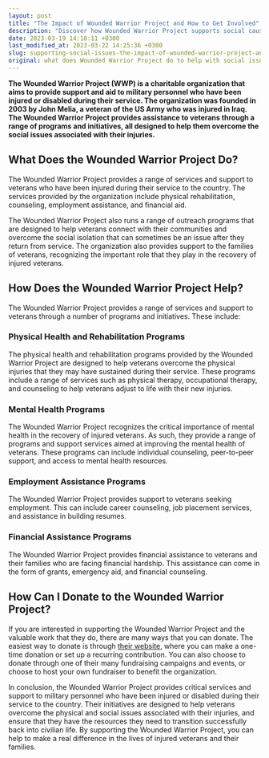 ```yaml
---
layout: post
title: "The Impact of Wounded Warrior Project and How to Get Involved"
description: "Discover how Wounded Warrior Project supports social causes by aiding veterans and their families. Learn about their charity programs and initiatives to provide resources, guidance, and assistance, and find out how you can make a difference by donating to this worthy cause."
date: 2023-03-19 14:18:11 +0300
last_modified_at: 2023-03-22 14:25:36 +0300
slug: supporting-social-issues-the-impact-of-wounded-warrior-project-and-how-to-get-involved
original: what does Wounded Warrior Project do to help with social issues as a charity, how do they do it, how can i donate?
---
```

**The Wounded Warrior Project (WWP) is a charitable organization that aims to provide support and aid to military personnel who have been injured or disabled during their service. The organization was founded in 2003 by John Melia, a veteran of the US Army who was injured in Iraq. The Wounded Warrior Project provides assistance to veterans through a range of programs and initiatives, all designed to help them overcome the social issues associated with their injuries.**

## What Does the Wounded Warrior Project Do?

The Wounded Warrior Project provides a range of services and support to veterans who have been injured during their service to the country. The services provided by the organization include physical rehabilitation, counseling, employment assistance, and financial aid.

The Wounded Warrior Project also runs a range of outreach programs that are designed to help veterans connect with their communities and overcome the social isolation that can sometimes be an issue after they return from service. The organization also provides support to the families of veterans, recognizing the important role that they play in the recovery of injured veterans.

## How Does the Wounded Warrior Project Help?

The Wounded Warrior Project provides a range of services and support to veterans through a number of programs and initiatives. These include:

### Physical Health and Rehabilitation Programs

The physical health and rehabilitation programs provided by the Wounded Warrior Project are designed to help veterans overcome the physical injuries that they may have sustained during their service. These programs include a range of services such as physical therapy, occupational therapy, and counseling to help veterans adjust to life with their new injuries.

### Mental Health Programs

The Wounded Warrior Project recognizes the critical importance of mental health in the recovery of injured veterans. As such, they provide a range of programs and support services aimed at improving the mental health of veterans. These programs can include individual counseling, peer-to-peer support, and access to mental health resources.

### Employment Assistance Programs

The Wounded Warrior Project provides support to veterans seeking employment. This can include career counseling, job placement services, and assistance in building resumes.

### Financial Assistance Programs

The Wounded Warrior Project provides financial assistance to veterans and their families who are facing financial hardship. This assistance can come in the form of grants, emergency aid, and financial counseling.

## How Can I Donate to the Wounded Warrior Project?

If you are interested in supporting the Wounded Warrior Project and the valuable work that they do, there are many ways that you can donate. The easiest way to donate is through [their website](https://www.woundedwarriorproject.org/), where you can make a one-time donation or set up a recurring contribution. You can also choose to donate through one of their many fundraising campaigns and events, or choose to host your own fundraiser to benefit the organization.

In conclusion, the Wounded Warrior Project provides critical services and support to military personnel who have been injured or disabled during their service to the country. Their initiatives are designed to help veterans overcome the physical and social issues associated with their injuries, and ensure that they have the resources they need to transition successfully back into civilian life. By supporting the Wounded Warrior Project, you can help to make a real difference in the lives of injured veterans and their families.
